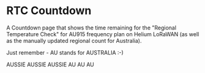 # RTC Countdown

A Countdown page that shows the time remaining for the "Regional Temperature Check" for AU915 frequency plan on Helium LoRaWAN (as well as the manually updated regional count for Australia).

Just remember - AU stands for AUSTRALIA :-)

AUSSIE AUSSIE AUSSIE AU AU AU
